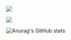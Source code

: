 ![](https://i.ibb.co/5WfTvGT/Purple-Modern-Digital-Marketing-Banner.jpg)


<picture bg_color='red'>
  <source
    srcset="https://github-readme-stats.vercel.app/api?username=Kader517777&show_icons=true&theme=dark"
    media="(prefers-color-scheme: dark)"
  />
  <source
    srcset="https://github-readme-stats.vercel.app/api?username=Kader517777&show_icons=true"
    media="(prefers-color-scheme: light), (prefers-color-scheme: no-preference)"
  />
  <img src="https://github-readme-stats.vercel.app/api?username=Kader517777&show_icons=true" />
</picture>

![Anurag's GitHub stats](https://github-readme-stats.vercel.app/api?username=Kader517777&show_icons=true)




